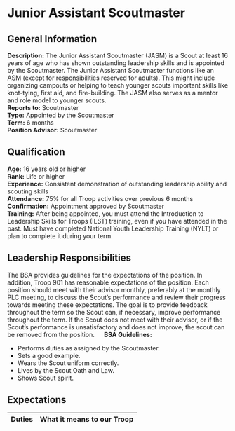 # Junior Assistant Scoutmaster
## General Information
**Description:**  The Junior Assistant Scoutmaster (JASM) is a Scout at least 16 years of age who has shown outstanding leadership skills and is appointed by the Scoutmaster.  The Junior Assistant Scoutmaster functions like an ASM (except for responsibilities reserved for adults).  This might include organizing campouts or helping to teach younger scouts important skills like knot-tying, first aid, and fire-building.  The JASM also serves as a mentor and role model to younger scouts.\
**Reports to:**		Scoutmaster\
**Type:**			Appointed by the Scoutmaster\
**Term:**			6 months\
**Position Advisor:**	Scoutmaster

## Qualification
**Age:**			16 years old or higher\
**Rank:**			Life or higher\
**Experience:**		Consistent demonstration of outstanding leadership ability and scouting skills\
**Attendance:**		75% for all Troop activities over previous 6 months\
**Confirmation:**		Appointment approved by Scoutmaster\
**Training:**	After being appointed, you must attend the Introduction to Leadership Skills for Troops (ILST) training, even if you have attended in the past.  Must have completed National Youth Leadership Training (NYLT) or plan to complete it during your term.

## Leadership Responsibilities
The BSA provides guidelines for the expectations of the position.  In addition, Troop 901 has reasonable expectations of the position.  Each position should meet with their advisor monthly, preferably at the monthly PLC meeting, to discuss the Scout’s performance and review their progress towards meeting these expectations.  The goal is to provide feedback throughout the term so the Scout can, if necessary, improve performance throughout the term.  If the Scout does not meet with their advisor, or if the Scout’s performance is unsatisfactory and does not improve, the scout can be removed from the position.
 
**BSA Guidelines:**
- Performs duties as assigned by the Scoutmaster.
- Sets a good example.
- Wears the Scout uniform correctly.
- Lives by the Scout Oath and Law.
- Shows Scout spirit.

## Expectations
| Duties | What it means to our Troop |
| ------ | -------------------------- |